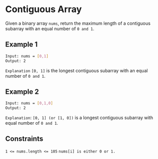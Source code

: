 # Contiguous Array

Given a binary array `nums`, return the maximum length of a contiguous subarray with an equal number of `0 and 1`.

## Example 1

```bash
Input: nums = [0,1]
Output: 2
```

`Explanation` `[0, 1]` is the longest contiguous subarray with an equal number of `0 and 1`.

## Example 2

```bash
Input: nums = [0,1,0]
Output: 2
```

`Explanation`: `[0, 1] (or [1, 0])` is a longest contiguous subarray with equal number of `0 and 1`.

## Constraints

`1 <= nums.length <= 105`
`nums[i] is either 0 or 1.`
